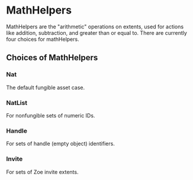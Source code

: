 # MathHelpers
MathHelpers are the "arithmetic" operations on extents, used for actions like
addition, subtraction, and greater than or equal to. There are currently four choices for mathHelpers.

## Choices of MathHelpers

### Nat
The default fungible asset case.

### NatList
For nonfungible sets of numeric IDs.

### Handle
For sets of handle (empty object) identifiers.

### Invite
For sets of Zoe invite extents.